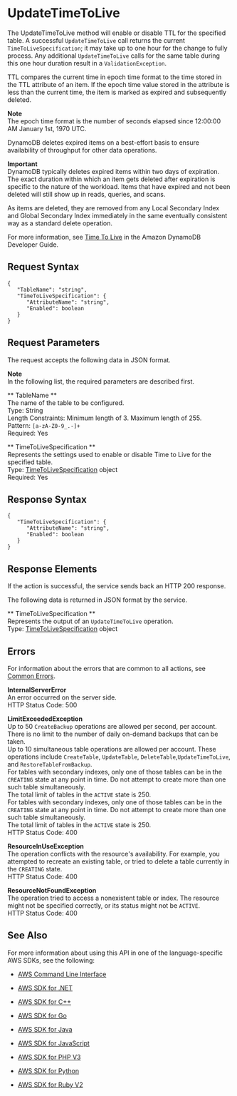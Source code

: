 # UpdateTimeToLive<a name="API_UpdateTimeToLive"></a>

The UpdateTimeToLive method will enable or disable TTL for the specified table\. A successful `UpdateTimeToLive` call returns the current `TimeToLiveSpecification`; it may take up to one hour for the change to fully process\. Any additional `UpdateTimeToLive` calls for the same table during this one hour duration result in a `ValidationException`\. 

TTL compares the current time in epoch time format to the time stored in the TTL attribute of an item\. If the epoch time value stored in the attribute is less than the current time, the item is marked as expired and subsequently deleted\.

**Note**  
 The epoch time format is the number of seconds elapsed since 12:00:00 AM January 1st, 1970 UTC\. 

DynamoDB deletes expired items on a best\-effort basis to ensure availability of throughput for other data operations\. 

**Important**  
DynamoDB typically deletes expired items within two days of expiration\. The exact duration within which an item gets deleted after expiration is specific to the nature of the workload\. Items that have expired and not been deleted will still show up in reads, queries, and scans\.

As items are deleted, they are removed from any Local Secondary Index and Global Secondary Index immediately in the same eventually consistent way as a standard delete operation\.

For more information, see [Time To Live](http://docs.aws.amazon.com/amazondynamodb/latest/developerguide/TTL.html) in the Amazon DynamoDB Developer Guide\. 

## Request Syntax<a name="API_UpdateTimeToLive_RequestSyntax"></a>

```
{
   "TableName": "string",
   "TimeToLiveSpecification": { 
      "AttributeName": "string",
      "Enabled": boolean
   }
}
```

## Request Parameters<a name="API_UpdateTimeToLive_RequestParameters"></a>

The request accepts the following data in JSON format\.

**Note**  
In the following list, the required parameters are described first\.

 ** TableName **   
The name of the table to be configured\.  
Type: String  
Length Constraints: Minimum length of 3\. Maximum length of 255\.  
Pattern: `[a-zA-Z0-9_.-]+`   
Required: Yes

 ** TimeToLiveSpecification **   
Represents the settings used to enable or disable Time to Live for the specified table\.  
Type: [TimeToLiveSpecification](API_TimeToLiveSpecification.md) object  
Required: Yes

## Response Syntax<a name="API_UpdateTimeToLive_ResponseSyntax"></a>

```
{
   "TimeToLiveSpecification": { 
      "AttributeName": "string",
      "Enabled": boolean
   }
}
```

## Response Elements<a name="API_UpdateTimeToLive_ResponseElements"></a>

If the action is successful, the service sends back an HTTP 200 response\.

The following data is returned in JSON format by the service\.

 ** TimeToLiveSpecification **   
Represents the output of an `UpdateTimeToLive` operation\.  
Type: [TimeToLiveSpecification](API_TimeToLiveSpecification.md) object

## Errors<a name="API_UpdateTimeToLive_Errors"></a>

For information about the errors that are common to all actions, see [Common Errors](CommonErrors.md)\.

 **InternalServerError**   
An error occurred on the server side\.  
HTTP Status Code: 500

 **LimitExceededException**   
Up to 50 `CreateBackup` operations are allowed per second, per account\. There is no limit to the number of daily on\-demand backups that can be taken\.   
Up to 10 simultaneous table operations are allowed per account\. These operations include `CreateTable`, `UpdateTable`, `DeleteTable`,`UpdateTimeToLive`, and `RestoreTableFromBackup`\.   
For tables with secondary indexes, only one of those tables can be in the `CREATING` state at any point in time\. Do not attempt to create more than one such table simultaneously\.  
The total limit of tables in the `ACTIVE` state is 250\.  
For tables with secondary indexes, only one of those tables can be in the `CREATING` state at any point in time\. Do not attempt to create more than one such table simultaneously\.  
The total limit of tables in the `ACTIVE` state is 250\.  
HTTP Status Code: 400

 **ResourceInUseException**   
The operation conflicts with the resource's availability\. For example, you attempted to recreate an existing table, or tried to delete a table currently in the `CREATING` state\.  
HTTP Status Code: 400

 **ResourceNotFoundException**   
The operation tried to access a nonexistent table or index\. The resource might not be specified correctly, or its status might not be `ACTIVE`\.  
HTTP Status Code: 400

## See Also<a name="API_UpdateTimeToLive_SeeAlso"></a>

For more information about using this API in one of the language\-specific AWS SDKs, see the following:

+  [AWS Command Line Interface](http://docs.aws.amazon.com/goto/aws-cli/dynamodb-2012-08-10/UpdateTimeToLive) 

+  [AWS SDK for \.NET](http://docs.aws.amazon.com/goto/DotNetSDKV3/dynamodb-2012-08-10/UpdateTimeToLive) 

+  [AWS SDK for C\+\+](http://docs.aws.amazon.com/goto/SdkForCpp/dynamodb-2012-08-10/UpdateTimeToLive) 

+  [AWS SDK for Go](http://docs.aws.amazon.com/goto/SdkForGoV1/dynamodb-2012-08-10/UpdateTimeToLive) 

+  [AWS SDK for Java](http://docs.aws.amazon.com/goto/SdkForJava/dynamodb-2012-08-10/UpdateTimeToLive) 

+  [AWS SDK for JavaScript](http://docs.aws.amazon.com/goto/AWSJavaScriptSDK/dynamodb-2012-08-10/UpdateTimeToLive) 

+  [AWS SDK for PHP V3](http://docs.aws.amazon.com/goto/SdkForPHPV3/dynamodb-2012-08-10/UpdateTimeToLive) 

+  [AWS SDK for Python](http://docs.aws.amazon.com/goto/boto3/dynamodb-2012-08-10/UpdateTimeToLive) 

+  [AWS SDK for Ruby V2](http://docs.aws.amazon.com/goto/SdkForRubyV2/dynamodb-2012-08-10/UpdateTimeToLive) 